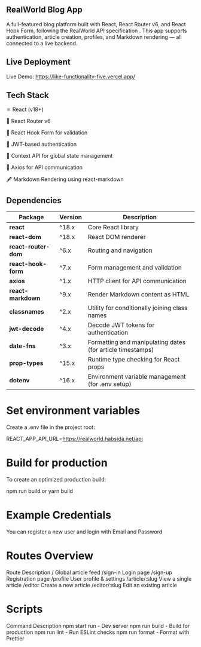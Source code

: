 ## RealWorld Blog App

A full-featured blog platform built with React, React Router v6, and React Hook Form, following the RealWorld API specification
.
This app supports authentication, article creation, profiles, and Markdown rendering — all connected to a live backend.

## Live Deployment

Live Demo: https://like-functionality-five.vercel.app/


## Tech Stack

⚛️ React (v18+)

🧭 React Router v6

📝 React Hook Form for validation

🔐 JWT-based authentication

💾 Context API for global state management

🧰 Axios for API communication

🖋️ Markdown Rendering using react-markdown

## Dependencies

| Package              | Version | Description                                                |
| -------------------- | ------- | ---------------------------------------------------------- |
| **react**            | ^18.x   | Core React library                                         |
| **react-dom**        | ^18.x   | React DOM renderer                                         |
| **react-router-dom** | ^6.x    | Routing and navigation                                     |
| **react-hook-form**  | ^7.x    | Form management and validation                             |
| **axios**            | ^1.x    | HTTP client for API communication                          |
| **react-markdown**   | ^9.x    | Render Markdown content as HTML                            |
| **classnames**       | ^2.x    | Utility for conditionally joining class names              |
| **jwt-decode**       | ^4.x    | Decode JWT tokens for authentication                       |
| **date-fns**         | ^3.x    | Formatting and manipulating dates (for article timestamps) |
| **prop-types**       | ^15.x   | Runtime type checking for React props                      |
| **dotenv**           | ^16.x   | Environment variable management (for .env setup)           |



# Set environment variables

Create a .env file in the project root:

REACT_APP_API_URL=https://realworld.habsida.net/api


# Build for production

To create an optimized production build:

npm run build
or
yarn build


# Example Credentials

You can register a new user and login with Email and Password

# Routes Overview
Route	Description
/	Global article feed
/sign-in	Login page
/sign-up	Registration page
/profile	User profile & settings
/article/:slug	View a single article
/editor	Create a new article
/editor/:slug	Edit an existing article

# Scripts
Command	Description
npm start	run - Dev server
npm run build	- Build for production
npm run lint - Run ESLint checks
npm run format - Format with Prettier

